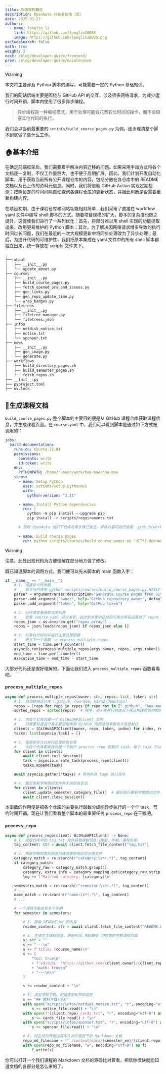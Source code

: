 ```yaml
---
title: 后端架构概览
description: OpenAuto 开发者指南（贰）
date: 2025-01-27
authors:
  - name: longlin li
    link: https://github.com/longlin10086
    image: https://github.com/longlin10086.png
excludeSearch: false
math: true
weight: 3
next: /blog/developer-guide/frontend/
prev: /blog/developer-guide/maintenance
---
```


> [!WARNING]
> 本文将主要涉及 Python 脚本的编写，可能需要一定的 Python 基础知识。

我们的网站后端主要是围绕与 GitHub API 的交互，涉及很多网络请求，为减少运行时间开销，脚本内使用了很多异步编程。

> 异步编程是一种编程模式，用于处理可能会花费较长时间的操作，而不会阻塞其他代码的执行。

我们会以当前最重要的 `scripts/build_course_pages.py` 为例，逐步理清整个脚本到底做了些什么工作。

## 🏠基本介绍

在确定前端框架后，我们需要着手解决内容迁移的问题。如果采用手动方式将各个文档逐一复制，不仅工作量巨大，也不便于后期扩展。因此，我们计划开发自动化脚本，用于获取当前所有公开课程仓库的内容，包括分散在各仓库中的 README 文档以及已上传的资料元信息。同时，我们将借助 GitHub Action 实现定期检测：按照设定的时间间隔自动查询各课程仓库的更新状态，并据此判断是否需要重新构建内容。

在项目初期，由于课程仓库和网站功能相对简单，我们采用了直接在 workflow yaml 文件中编写 shell 脚本的方式。随着项目规模的扩大，脚本的复杂度也随之提升。这促使我们进行了一系列优化：首先，将部分难以用 shell 实现的功能提取出来，改用更易维护的 Python 脚本；其次，为了解决因网络请求增多导致的执行时间过长问题，我们在最近的一次大规模更新中将同步处理改为了异步处理；最后，为提升代码的可维护性，我们把原本集成在 yaml 文件中的所有 shell 脚本都独立出来，统一存放在 scripts 文件夹下。

```sh
.
├── about
│   ├── __init__.py
│   └── update_about.py
├── courses
│   ├── __init__.py
│   ├── build_course_pages.py
│   ├── fetch_opened_prs_and_issues.py
│   ├── gen_links.py
│   ├── gen_repo_update_time.py
│   └── wrap_badges.py
├── filetrees
│   ├── __init__.py
│   ├── filetree_manager.py
│   └── filetrees.json
├── infos
│   ├── netdisk_notice.txt
│   ├── notice.txt
│   └── sponsor.txt
├── news
│   ├── __init__.py
│   ├── gen_image.py
│   └── generate.py
├── workflows
│   ├── build_directory_pages.sh
│   ├── build_semester_pages.sh
│   └── fetch_repos.sh
├── __init__.py
├── pyproject.toml
├── uv.lock
```

## 📄生成课程文档

`build_course_pages.py` 整个脚本的主要目的便是从 GitHub 课程仓库获取课程信息，并生成课程页面。在 `course.yaml` 中，我们可以看到脚本是通过如下方式被调用的：

```yaml
jobs:
  build-documentation:
    runs-on: ubuntu-22.04
    permissions:
      contents: write
      id-token: write
    env:
      PYTHONPATH: /home/runner/work/hoa-moe/hoa-moe   
    steps:
      - name: Setup Python
        uses: actions/setup-python@v5
        with:
          python-version: "3.11"

      - name: Install Python dependencies
        run: |
          python -m pip install --upgrade pip
          pip install -r scripts/requirements.txt

      # 获取 OpenAuto 组织下仓库名等步骤已省去，具体内容可自行查看 .github/workflow/course.yaml
      
      - name: Build course pages
        run: python scripts/courses/build_course_pages.py "HITSZ-OpenAuto" ${{ secrets.PERSONAL_ACCESS_TOKEN }}

```

> [!WARNING]
> 注意，此处出现代码为方便理解在部分地方做了修改。

既已知道脚本的调用方式，我们便可以先从脚本的 main 函数入手：

```py
if __name__ == "__main__":
    # 1. 设置命令行参数
    #    命令行内使用 python scripts/courses/build_course_pages.py HITSZ-OpenAuto token 调用
    parser = ArgumentParser(description="Generate course pages from GitHub repositories.")
    parser.add_argument("owner", help="GitHub repository owner", default="HITSZ-OpenAuto")
    parser.add_argument("token", help="GitHub token")

    # 2. 从环境变量获取仓库列表
    #    查看 course.yaml 可以发现，在之前步骤中已经把可用仓库名设置成了 repos_array 的环境变量
    repos_json = os.environ.get("repos_array")
    repos = json.loads(repos_json) if repos_json else []

    # 3. 记录执行时间并运行主要处理函数
    #    进入下一个函数 -> process_multiple_repos
    start_time = time.perf_counter()
    asyncio.run(process_multiple_repos(args.owner, repos, args.token))
    end_time = time.perf_counter()
    execution_time = end_time - start_time
```

大部分代码还是很好理解的，下面让我们进入 `process_multiple_repos` 函数看看吧。

### `process_multiple_repos`

```py
async def process_multiple_repos(owner: str, repos: list, token: str) -> None:
    # 1. 过滤掉特定仓库（.github, hoa-moe, HITSZ-OpenAuto）
    repos = [repo for repo in repos if repo not in [".github", "hoa-moe", "HITSZ-OpenAuto"]]
    sorted_repos = sorted(repos)  # 排序，用于在并行的情况下保证构建网页时的顺序

    # 2. 为每个仓库创建一个 GitHubAPIClient 实例
    #    只需要知道这个类主要是用来和 GitHub 网络通信拿取有关信息就行
    clients = [GitHubAPIClient(owner, repo, token, index) for index, repo in enumerate(sorted_repos)]
    tasks: list[asyncio.Task] = []

    # 3. 使用异步方式并行处理所有仓库
    #    为每个仓库都单独创建一个执行 process_repo 函数的 task，每个 task 可以同时执行（只消耗一份时间）
    for client in clients:
        await client.init_session()
        task = asyncio.create_task(process_repo(client))
        tasks.append(task)

    await asyncio.gather(*tasks) # 等待所有 task 执行完毕

    # 4. 最后更新学期类别文件并关闭所有会话
    for client in clients:
        client.update_semester_category_file()  # 最后执行更新学期类别文件，以固定构建网页时的顺序
        await client.close_session()
```

本函数的作用便是把各个仓库的主要执行函数分成能异步执行的一个个 task，节约时间开销。现在让我们看看整个脚本的最重要任务 `process_repo` 在干嘛吧。

### `process_repo`

```py
async def process_repo(client: GitHubAPIClient) -> None:
    # 1. 读取仓库中的 tag.txt 文件获取课程信息（类别、学期、课程名等）
    tag_content: str = await client.fetch_file_content("tag.txt")

    # 2. 根据学期和类别信息创建或更新相应的分类文件
    category_match = re.search(r"category:\s*(.*)", tag_content)
    if category_match:
        category_raw = category_match.group(1)
        category, extra_info = category_mapping.get(category_raw.strip())
        log += f"Matched category: {category}\n"

    semesters_match = re.search(r"semester:\s*(.*)", tag_content)
    # ...
    name_match = re.search(r"name:\s*(.*)", tag_content)
    # ...

    # 一个课程可能会有多个学期
    for semester in semesters:

        # 3. 获取 README.md 的内容
        readme_content: str = await client.fetch_file_content("README.md")

        # 4. 生成包含课程信息、更新时间、README 内容等的完整课程页面
        s: str = ""
        s += "---\n"
        s += f"title: {course_name}\n"
        s += (
            "toc: true\n"
            + f'editURL: "https://github.com/{client.owner}/{client.repo}/edit/main/README.md"\n'
            + "math: true\n"
            + "---\n\n"
        )

        s += readme_content + "\n"

        # 5. 添加资料下载、网盘提示和赞助信息
        s += "## 资料下载\n\n"
        with open("scripts/infos/netdisk_notice.txt", "r", encoding="utf-8") as notice_file:
            s += notice_file.read() + "\n"
        with open(f"{client.repo}_cards.txt", "r", encoding="utf-8") as cards_file:
            s += cards_file.read() + "\n"
        with open("scripts/infos/sponsor.txt", "r", encoding="utf-8") as sponsor_file:
            s += sponsor_file.read() + "\n"

        # 6. 将生成的界面内容写入对应路径下的 Markdown 文档
        repo_md_filename = f"./content/docs/{semester_en}/{client.repo}.md"
        with open(repo_md_filename, "w", encoding="utf-8") as f:
            f.write(s)
```

你可以打开一个我们课程的 Markdown 文档的源码比对着看，相信你很快就能知道文档的各部分是怎么来的了。

